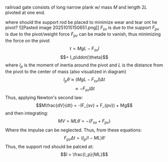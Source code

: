railroad gate consists of long narrow plank w/ mass $M$ and length $2L$ pivoted at one end. 

where should the support rod be placed to minimize wear and tear ont he pivot?
![[Pasted image 20251015150651.png]]
$F_{sv}$ is due to the support
$F_{pv}$ is due to the pivot/weight force
$F_{pv}$ can be made to vanish, thus minimizing the force on the pivot
$$\tau = MgL - F_{sv}l$$
$$= I_p\ddot{\theta}$$
where $I_p$ is the moment of inertia around the pivot and $L$ is the distance from the pivot to the center of mass (also visualized in diagram)
$$I_p\dot{\theta} \approx (MgL - F_{sv}l)\Delta t$$
$$\approx -F_{sv}l\Delta t$$
Thus, applying Newton's second law:
$$M\frac{dV}{dt} = -(F_{sv} + F_{pv}) + Mg$$
and then integrating:
$$MV = ML\dot{\theta} = -(F_{sv} + F_{pv})$$
Where the impulse can be neglected.
Thus, from these equations:
$$F_{pv}\Delta t = (I_p/l - ML)\dot{\theta}$$
Thus, the support rod should be palced at:
$$l = \frac{I_p}{ML}$$
